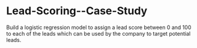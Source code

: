 # Lead-Scoring--Case-Study
Build a logistic regression model to assign a lead score between 0 and 100 to each of the leads which can be used by the company to target potential leads.

